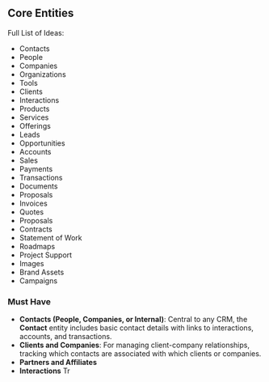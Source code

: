 ## Core Entities

Full List of Ideas:

- Contacts
- People
- Companies
- Organizations
- Tools
- Clients
- Interactions
- Products
- Services
- Offerings
- Leads
- Opportunities
- Accounts
- Sales
- Payments
- Transactions
- Documents
- Proposals
- Invoices
- Quotes
- Proposals
- Contracts
- Statement of Work
- Roadmaps
- Project Support
- Images
- Brand Assets
- Campaigns

### Must Have

- **Contacts (People, Companies, or Internal)**: Central to any CRM, the **Contact** entity includes basic contact details with links to interactions, accounts, and transactions.
- **Clients and Companies**: For managing client-company relationships, tracking which contacts are associated with which clients or companies.
- **Partners and Affiliates**
- **Interactions** Tr